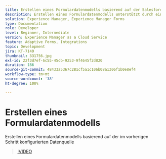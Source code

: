 ```yaml
---
title: Erstellen eines Formulardatenmodells basierend auf der Salesforce-Datenquelle
description: Erstellen eines Formulardatenmodells unterstützt durch eine RESTful-Datenquelle
solution: Experience Manager, Experience Manager Forms
type: Documentation
role: Developer
level: Beginner, Intermediate
version: Experience Manager as a Cloud Service
feature: Adaptive Forms, Integrations
topic: Development
jira: KT-7149
thumbnail: 331756.jpg
exl-id: 22f3d7ef-6c55-45cb-9253-9f4645f2d820
duration: 186
source-git-commit: 48433a5367c281cf5a1c106b08a1306f1b0e8ef4
workflow-type: tm+mt
source-wordcount: '38'
ht-degree: 100%

---
```


# Erstellen eines Formulardatenmodells

Erstellen eines Formulardatenmodells basierend auf der im vorherigen Schritt konfigurierten Datenquelle

>[!VIDEO](https://video.tv.adobe.com/v/331756?quality=12&learn=on)
